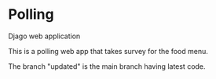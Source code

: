 # Polling
Djago web application


This is a polling web app that takes survey for the food menu.

The branch "updated" is the main branch having latest code. 
